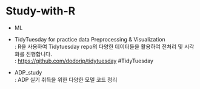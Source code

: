 # Study-with-R

  - ML<br>

  - TidyTuesday for practice data Preprocessing & Visualization<br>
    : R을 사용하여 Tidytuesday repo의 다양한 데이터들을 활용하여 전처리 및 시각화를 진행합니다.<br>
    : https://github.com/dodorip/tidytuesday #TidyTuesday
  
  - ADP_study<br>
    : ADP 실기 취득을 위한 다양한 모델 코드 정리
